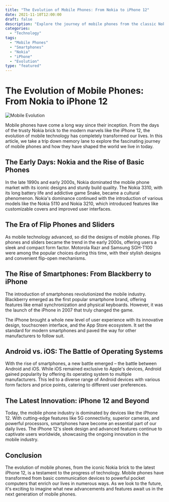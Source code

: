 ```yaml
--- 
title: "The Evolution of Mobile Phones: From Nokia to iPhone 12"
date: 2021-11-10T12:00:00
draft: false
description: "Explore the journey of mobile phones from the classic Nokia to the latest iPhone 12, and how they have transformed our lives."
categories: 
  - "Technology"
tags: 
  - "Mobile Phones"
  - "Smartphones"
  - "Nokia"
  - "iPhone"
  - "Evolution"
type: "featured"
---
```


# The Evolution of Mobile Phones: From Nokia to iPhone 12

![Mobile Evolution](https://example.com/mobile-evolution.jpg)

Mobile phones have come a long way since their inception. From the days of the trusty Nokia brick to the modern marvels like the iPhone 12, the evolution of mobile technology has completely transformed our lives. In this article, we take a trip down memory lane to explore the fascinating journey of mobile phones and how they have shaped the world we live in today.

## The Early Days: Nokia and the Rise of Basic Phones

In the late 1990s and early 2000s, Nokia dominated the mobile phone market with its iconic designs and sturdy build quality. The Nokia 3310, with its long battery life and addictive game Snake, became a cultural phenomenon. Nokia's dominance continued with the introduction of various models like the Nokia 5110 and Nokia 3210, which introduced features like customizable covers and improved user interfaces.

## The Era of Flip Phones and Sliders

As mobile technology advanced, so did the designs of mobile phones. Flip phones and sliders became the trend in the early 2000s, offering users a sleek and compact form factor. Motorola Razr and Samsung SGH-T100 were among the popular choices during this time, with their stylish designs and convenient flip-open mechanisms.

## The Rise of Smartphones: From Blackberry to iPhone

The introduction of smartphones revolutionized the mobile industry. Blackberry emerged as the first popular smartphone brand, offering features like email synchronization and physical keyboards. However, it was the launch of the iPhone in 2007 that truly changed the game.

The iPhone brought a whole new level of user experience with its innovative design, touchscreen interface, and the App Store ecosystem. It set the standard for modern smartphones and paved the way for other manufacturers to follow suit.

## Android vs. iOS: The Battle of Operating Systems

With the rise of smartphones, a new battle emerged – the battle between Android and iOS. While iOS remained exclusive to Apple's devices, Android gained popularity by offering its operating system to multiple manufacturers. This led to a diverse range of Android devices with various form factors and price points, catering to different user preferences.

## The Latest Innovation: iPhone 12 and Beyond

Today, the mobile phone industry is dominated by devices like the iPhone 12. With cutting-edge features like 5G connectivity, superior cameras, and powerful processors, smartphones have become an essential part of our daily lives. The iPhone 12's sleek design and advanced features continue to captivate users worldwide, showcasing the ongoing innovation in the mobile industry.

## Conclusion

The evolution of mobile phones, from the iconic Nokia brick to the latest iPhone 12, is a testament to the progress of technology. Mobile phones have transformed from basic communication devices to powerful pocket computers that enrich our lives in numerous ways. As we look to the future, it's exciting to imagine what new advancements and features await us in the next generation of mobile phones.
